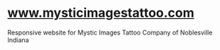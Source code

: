 # www.mysticimagestattoo.com
Responsive website for Mystic Images Tattoo Company of Noblesville Indiana

